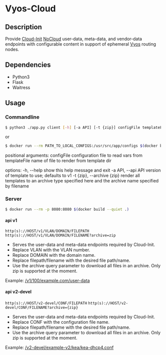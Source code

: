 # Vyos-Cloud
## Description
Provide [Cloud-Init](https://cloudinit.readthedocs.io/en/latest/) [NoCloud](https://cloudinit.readthedocs.io/en/latest/reference/datasources/nocloud.html) user-data, meta-data, and vendor-data endpoints with configurable content in support of ephemeral [Vyos](https://vyos.io/) routing nodes.

## Dependencies
- Python3
- Flask
- Waitress

## Usage
### Commandline
```bash
$ python3 ./app.py client [-h] [-a API] [-t {zip}] configFile templateFile`
```
or
```bash
$ docker run --rm PATH_TO_LOCAL_CONFIGS:/usr/src/app/configs $(docker build --quiet .) client [-h] [-a API] [-t {zip}] configFile templateFile
```

positional arguments:
  configFile            configuration file to read vars from
  templateFile          name of file to render from template dir

options:
  -h, --help            show this help message and exit
  -a API, --api API     version of template to use; defaults to v1
  -t {zip}, --archive {zip}
                        render all templates to an archive type specified here
                        and the archive name specified by filename


### Server 
```bash
$ docker run --rm -p 8080:8080 $(docker build --quiet .)
```

#### api v1

`http(s)://HOST/v1/VLAN/DOMAIN/FILEPATH` `http(s)://HOST/v1/VLAN/DOMAIN/FILENAME?archive=zip`

*   Serves the user-data and meta-data endpoints required by Cloud-Init.
*   Replace VLAN with the VLAN number.
*   Replace DOMAIN with the domain name.
*   Replace filepath/filename with the desired file path/name.
*   Use the archive query parameter to download all files in an archive. Only zip is supported at the moment.

Example: [/v1/100/example.com/user-data](/v1/100/example.com/user-data)

#### api v2-devel

`http(s)://HOST/v2-devel/CONF/FILEPATH` `http(s)://HOST/v2-devel/CONF/FILENAME?archive={zip}`

*   Serves the user-data and meta-data endpoints required by Cloud-Init.
*   Replace CONF with the configuration file name.
*   Replace filepath/filename with the desired file path/name.
*   Use the archive query parameter to download all files in an archive. Only zip is supported at the moment.

Example: [/v2-devel/example-v2/kea/kea-dhcp4.conf](/v2-devel/example-v2/kea/kea-dhcp4.json)